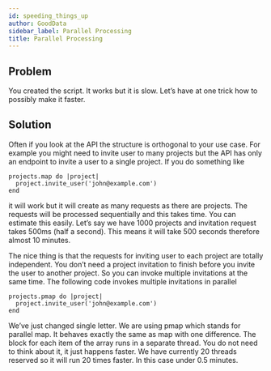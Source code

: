 ```yaml
---
id: speeding_things_up
author: GoodData
sidebar_label: Parallel Processing
title: Parallel Processing
---
```


Problem
-------

You created the script. It works but it is slow. Let’s have at one trick
how to possibly make it faster.

Solution
--------

Often if you look at the API the structure is orthogonal to your use
case. For example you might need to invite user to many projects but the
API has only an endpoint to invite a user to a single project. If you do
something like

    projects.map do |project|
      project.invite_user('john@example.com')
    end

it will work but it will create as many requests as there are projects.
The requests will be processed sequentially and this takes time. You can
estimate this easily. Let’s say we have 1000 projects and invitation
request takes 500ms (half a second). This means it will take 500 seconds
therefore almost 10 minutes.

The nice thing is that the requests for inviting user to each project
are totally independent. You don’t need a project invitation to finish
before you invite the user to another project. So you can invoke
multiple invitations at the same time. The following code invokes
multiple invitations in parallel

    projects.pmap do |project|
      project.invite_user('john@example.com')
    end

We’ve just changed single letter. We are using pmap which stands for
parallel map. It behaves exactly the same as map with one difference.
The block for each item of the array runs in a separate thread. You do
not need to think about it, it just happens faster. We have currently 20
threads reserved so it will run 20 times faster. In this case under 0.5
minutes.

